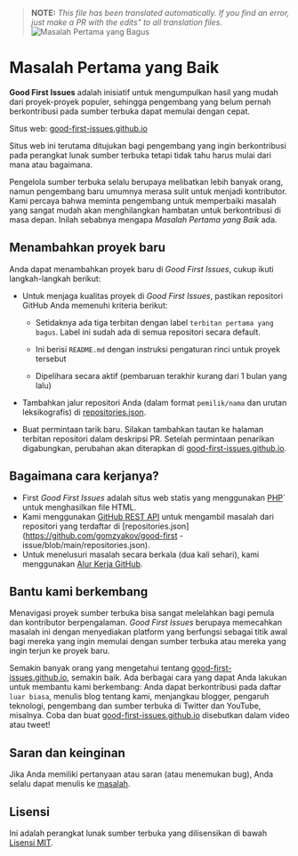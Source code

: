 >**NOTE:** _This file has been translated automatically. If you find an error, just make a PR with the edits" to all translation files._
![Masalah Pertama yang Bagus](../assets/github/social-preview.png)

# Masalah Pertama yang Baik

**Good First Issues** adalah inisiatif untuk mengumpulkan hasil yang mudah dari proyek-proyek populer, sehingga pengembang yang belum pernah berkontribusi pada sumber terbuka dapat memulai dengan cepat.

Situs web: [good-first-issues.github.io](https://good-first-issues.github.io)

Situs web ini terutama ditujukan bagi pengembang yang ingin berkontribusi pada perangkat lunak sumber terbuka tetapi tidak tahu harus mulai dari mana atau bagaimana.

Pengelola sumber terbuka selalu berupaya melibatkan lebih banyak orang, namun pengembang baru umumnya merasa sulit untuk menjadi kontributor. Kami percaya bahwa meminta pengembang untuk memperbaiki masalah yang sangat mudah akan menghilangkan hambatan untuk berkontribusi di masa depan. Inilah sebabnya mengapa *Masalah Pertama yang Baik* ada.

## Menambahkan proyek baru

Anda dapat menambahkan proyek baru di *Good First Issues*, cukup ikuti langkah-langkah berikut:

- Untuk menjaga kualitas proyek di *Good First Issues*, pastikan repositori GitHub Anda memenuhi kriteria berikut:

     - Setidaknya ada tiga terbitan dengan label `terbitan pertama yang bagus`. Label ini sudah ada di semua repositori secara default.

     - Ini berisi `README.md` dengan instruksi pengaturan rinci untuk proyek tersebut

     - Dipelihara secara aktif (pembaruan terakhir kurang dari 1 bulan yang lalu)

- Tambahkan jalur repositori Anda (dalam format `pemilik/nama` dan urutan leksikografis) di [repositories.json](https://github.com/gomzyakov/good-first-issue/blob/main/repositories.json).

- Buat permintaan tarik baru. Silakan tambahkan tautan ke halaman terbitan repositori dalam deskripsi PR. Setelah permintaan penarikan digabungkan, perubahan akan diterapkan di [good-first-issues.github.io](https://good-first-issues.github.io).

## Bagaimana cara kerjanya?

- First *Good First Issues* adalah situs web statis yang menggunakan [PHP](https://www.php.net)` untuk menghasilkan file HTML.
- Kami menggunakan [GitHub REST API](https://docs.github.com/en/rest) untuk mengambil masalah dari repositori yang terdaftar di [repositories.json](https://github.com/gomzyakov/good-first -issue/blob/main/repositories.json).
- Untuk menelusuri masalah secara berkala (dua kali sehari), kami menggunakan [Alur Kerja GitHub](https://docs.github.com/en/actions/using-workflows).

## Bantu kami berkembang

Menavigasi proyek sumber terbuka bisa sangat melelahkan bagi pemula dan kontributor berpengalaman. *Good First Issues* berupaya memecahkan masalah ini dengan menyediakan platform yang berfungsi sebagai titik awal bagi mereka yang ingin memulai dengan sumber terbuka atau mereka yang ingin terjun ke proyek baru.

Semakin banyak orang yang mengetahui tentang [good-first-issues.github.io](https://good-first-issues.github.io), semakin baik. Ada berbagai cara yang dapat Anda lakukan untuk membantu kami berkembang: Anda dapat berkontribusi pada daftar `luar biasa`, menulis blog tentang kami, menjangkau blogger, pengaruh teknologi, pengembang dan sumber terbuka di Twitter dan YouTube, misalnya. Coba dan buat [good-first-issues.github.io](https://good-first-issues.github.io) disebutkan dalam video atau tweet!

## Saran dan keinginan

Jika Anda memiliki pertanyaan atau saran (atau menemukan bug), Anda selalu dapat menulis ke [masalah](https://github.com/good-first-issues/good-first-issues.github.io/issues).

## Lisensi

Ini adalah perangkat lunak sumber terbuka yang dilisensikan di bawah [Lisensi MIT](https://github.com/good-first-issues/good-first-issues.github.io/blob/main/LICENSE).
